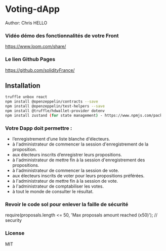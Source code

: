 # Voting-dApp
 Author: Chris HELLO
### Vidéo démo des fonctionnalités de votre Front

https://www.loom.com/share/

### Le lien Github Pages

https://github.com/solidityFrance/

## Installation

```sh
truffle unbox react
npm install @openzeppelin/contracts --save
npm install @openzeppelin/test-helpers --save
npm install @truffle/hdwallet-provider dotenv
npm install zustand (for state management) - https://www.npmjs.com/package/zustand
```

### Votre Dapp doit permettre : 

- l’enregistrement d’une liste blanche d'électeurs.
- à l'administrateur de commencer la session d'enregistrement de la proposition.
- aux électeurs inscrits d’enregistrer leurs propositions.
- à l'administrateur de mettre fin à la session d'enregistrement des propositions.
- à l'administrateur de commencer la session de vote.
- aux électeurs inscrits de voter pour leurs propositions préférées.
- à l'administrateur de mettre fin à la session de vote.
- à l'administrateur de comptabiliser les votes.
- à tout le monde de consulter le résultat.

### Revoir le code sol pour enlever la faille de sécurité

require(proposals.length <= 50, 'Max proposals amount reached (x50)'); // security

### License

MIT
